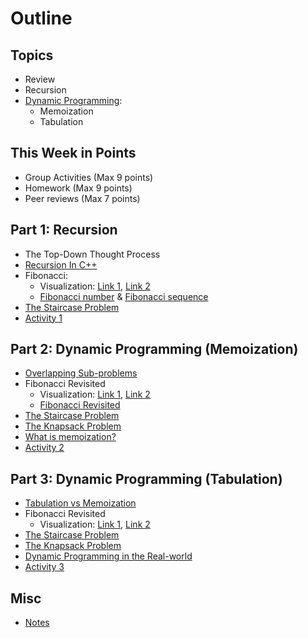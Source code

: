 # Outline

## Topics

- Review
- Recursion
- [Dynamic Programming](https://www.geeksforgeeks.org/dynamic-programming/):
  - Memoization
  - Tabulation

## This Week in Points

- Group Activities (Max 9 points)
- Homework (Max 9 points)
- Peer reviews (Max 7 points)

## Part 1: Recursion

- The Top-Down Thought Process
- [Recursion In C++](https://www.softwaretestinghelp.com/recursion-in-cpp/)
- Fibonacci:
  - Visualization: [Link 1](https://www.cs.usfca.edu/~galles/visualization/DPFib.html), [Link 2](https://www.educative.io/courses/grokking-dynamic-programming-a-deep-dive-using-cpp/m2JgzWPw9RR)
  - [Fibonacci number](https://en.wikipedia.org/wiki/Fibonacci_number) & [Fibonacci sequence](https://www.mathsisfun.com/numbers/fibonacci-sequence.html)
- [The Staircase Problem](https://www.geeksforgeeks.org/count-ways-reach-nth-stair/)
- [Activity 1](./activity1)

## Part 2: Dynamic Programming (Memoization)

- [Overlapping Sub-problems](https://www.geeksforgeeks.org/overlapping-subproblems-property-in-dynamic-programming-dp-1/)
- Fibonacci Revisited
  - Visualization: [Link 1](https://www.cs.usfca.edu/~galles/visualization/DPFib.html), [Link 2](https://www.educative.io/courses/grokking-dynamic-programming-a-deep-dive-using-cpp/m2JgzWPw9RR)
  - [Fibonacci Revisited](https://www.geeksforgeeks.org/introduction-to-dynamic-programming-data-structures-and-algorithm-tutorials/)
- [The Staircase Problem](https://www.geeksforgeeks.org/count-ways-reach-nth-stair/)
- [The Knapsack Problem](https://www.geeksforgeeks.org/0-1-knapsack-problem-dp-10/)
- [What is memoization?](https://www.geeksforgeeks.org/what-is-memoization-a-complete-tutorial/)
- [Activity 2](./activity2)

## Part 3: Dynamic Programming (Tabulation)

- [Tabulation vs Memoization](https://www.geeksforgeeks.org/tabulation-vs-memoization/)
- Fibonacci Revisited
  - Visualization: [Link 1](https://www.cs.usfca.edu/~galles/visualization/DPFib.html), [Link 2](https://www.educative.io/courses/grokking-dynamic-programming-a-deep-dive-using-cpp/m2JgzWPw9RR)
- [The Staircase Problem](https://www.geeksforgeeks.org/count-ways-reach-nth-stair/)
- [The Knapsack Problem](https://www.geeksforgeeks.org/0-1-knapsack-problem-dp-10/)
- [Dynamic Programming in the Real-world](https://www.educative.io/courses/grokking-dynamic-programming-a-deep-dive-using-cpp/m2JgzWPw9RR#Real-world-problems)
- [Activity 3](./activity3)

## Misc

- [Notes](./notes.md)

